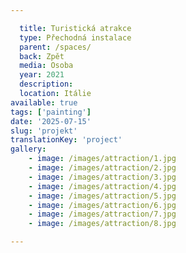 ```yaml
---

  title: Turistická atrakce
  type: Přechodná instalace
  parent: /spaces/
  back: Zpět
  media: Osoba
  year: 2021
  description: 
  location: Itálie
available: true
tags: ['painting']
date: '2025-07-15'
slug: 'projekt'
translationKey: 'project'
gallery:
    - image: /images/attraction/1.jpg
    - image: /images/attraction/2.jpg
    - image: /images/attraction/3.jpg
    - image: /images/attraction/4.jpg
    - image: /images/attraction/5.jpg
    - image: /images/attraction/6.jpg
    - image: /images/attraction/7.jpg
    - image: /images/attraction/8.jpg

---
```

